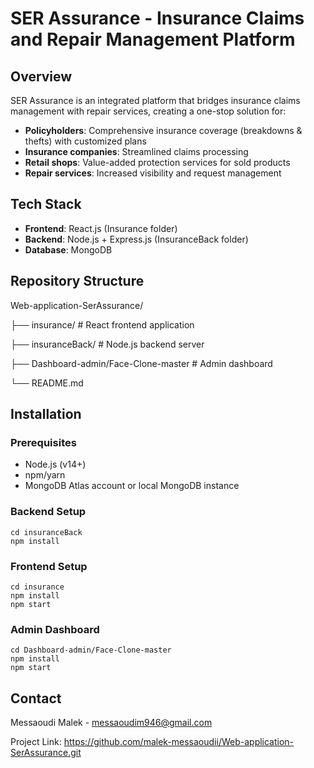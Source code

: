 # SER Assurance - Insurance Claims and Repair Management Platform


## Overview
SER Assurance is an integrated platform that bridges insurance claims management with repair services, creating a one-stop solution for:
- **Policyholders**: Comprehensive insurance coverage (breakdowns & thefts) with customized plans
- **Insurance companies**: Streamlined claims processing
- **Retail shops**: Value-added protection services for sold products
- **Repair services**: Increased visibility and request management

## Tech Stack
- **Frontend**: React.js (Insurance folder)
- **Backend**: Node.js + Express.js (InsuranceBack folder) 
- **Database**: MongoDB

## Repository Structure
   Web-application-SerAssurance/
   
   ├── insurance/ # React frontend application
   
   ├── insuranceBack/ # Node.js backend server
   
   ├── Dashboard-admin/Face-Clone-master # Admin dashboard
   
   └── README.md


## Installation

### Prerequisites
- Node.js (v14+)
- npm/yarn
- MongoDB Atlas account or local MongoDB instance

### Backend Setup
```
cd insuranceBack
npm install
```

### Frontend Setup
```
cd insurance
npm install
npm start
```

### Admin Dashboard
```
cd Dashboard-admin/Face-Clone-master
npm install
npm start
```

## Contact

Messaoudi Malek - messaoudim946@gmail.com

Project Link: https://github.com/malek-messaoudii/Web-application-SerAssurance.git
